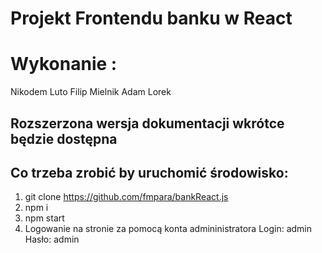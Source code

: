 # Projekt Frontendu banku w React

# Wykonanie :
Nikodem Luto
Filip Mielnik
Adam Lorek

## Rozszerzona wersja dokumentacji wkrótce będzie dostępna

## Co trzeba zrobić by uruchomić środowisko:
1. git clone https://github.com/fmpara/bankReact.js
2. npm i 
3. npm start
4. Logowanie na stronie za pomocą konta admininistratora
  Login: admin
  Hasło: admin
